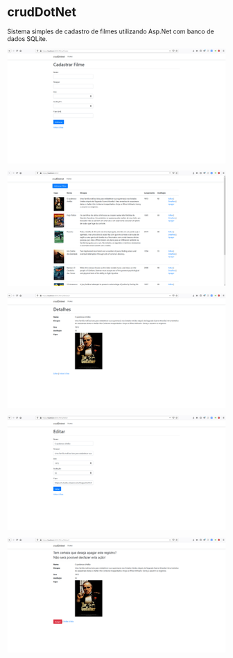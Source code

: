 # crudDotNet
Sistema simples de cadastro de filmes utilizando Asp.Net com banco de dados SQLite.

![](/screenshots/cadastroFilmes.jpg?raw=true)

![](/screenshots/listaFilmes.jpg?raw=true)

![](/screenshots/detalhesFilmes.jpg?raw=true)

![](/screenshots/editarCadastroFilmes.jpg?raw=true)

![](/screenshots/deleteFilmes.jpg?raw=true)

